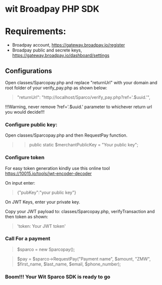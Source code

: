 # wit Broadpay PHP SDK
# Requirements:
- Broadpay account, https://gateway.broadpay.io/register
- Broadpay public and secrete keys, https://gateway.broadpay.io/dashboard/settings

## Configurations
Open classes/Sparcopay.php and replace "returnUrl" with your domain and root folder of your verify_pay.php as shown below:
> "returnUrl": "http://localhost/Sparco/verify_pay.php?ref='.$uuid.'",

!!!Warning, never remove ?ref='.$uuid.' parameter to whichever return url you would decide!!!
### Configure public key:
Open classes/Sparcopay.php and then RequestPay function.
>> public static $merchantPublicKey = "Your public key";
### Configure token
For easy token generation kindly use this online tool
https://10015.io/tools/jwt-encoder-decoder

On input enter:
>  {"pubKey":"your public key"}

On JWT Keys, enter your private key.

Copy your JWT payload to:
classes/Sparcopay.php, verifyTransaction and then token as shown:
> 'token: Your JWT token'

### Call For a payment

> $sparco = new Sparcopay();

> $pay = $sparco->RequestPay("Payment name", $amount, "ZMW", $first_name, $last_name, $email, $phone_number);

### Boom!!! Your Wit Sparco SDK is ready to go

